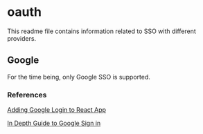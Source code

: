 # oauth

This readme file contains information related to SSO with different providers.

## Google

For the time being, only Google SSO is supported.

### References

[Adding Google Login to React App](https://blog.logrocket.com/guide-adding-google-login-react-app/)

[In Depth Guide to Google Sign in](https://livefiredev.com/in-depth-guide-sign-in-with-google-in-a-react-js-application/)


